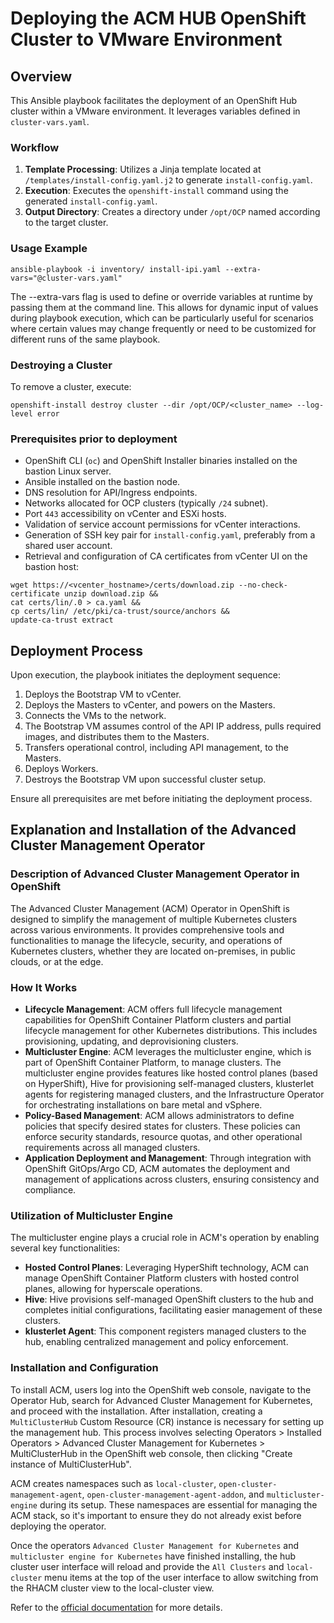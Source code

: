 # Deploying the ACM HUB OpenShift Cluster to VMware Environment

## Overview

This Ansible playbook facilitates the deployment of an OpenShift Hub cluster within a VMware environment. It leverages variables defined in `cluster-vars.yaml`.

### Workflow

1. **Template Processing**: Utilizes a Jinja template located at `/templates/install-config.yaml.j2` to generate `install-config.yaml`.
2. **Execution**: Executes the `openshift-install` command using the generated `install-config.yaml`.
3. **Output Directory**: Creates a directory under `/opt/OCP` named according to the target cluster.

### Usage Example
``` 
ansible-playbook -i inventory/ install-ipi.yaml --extra-vars="@cluster-vars.yaml"

```

The --extra-vars flag is used to define or override variables at runtime by passing them at the command line. This allows for dynamic input of values during playbook execution, which can be particularly useful for scenarios where certain values may change frequently or need to be customized for different runs of the same playbook.  


### Destroying a Cluster

To remove a cluster, execute:
```
openshift-install destroy cluster --dir /opt/OCP/<cluster_name> --log-level error

```

### Prerequisites prior to deployment

- OpenShift CLI (`oc`) and OpenShift Installer binaries installed on the bastion Linux server.
- Ansible installed on the bastion node.
- DNS resolution for API/Ingress endpoints.
- Networks allocated for OCP clusters (typically `/24` subnet).
- Port `443` accessibility on vCenter and ESXi hosts.
- Validation of service account permissions for vCenter interactions.
- Generation of SSH key pair for `install-config.yaml`, preferably from a shared user account.
- Retrieval and configuration of CA certificates from vCenter UI on the bastion host:

```
wget https://<vcenter_hostname>/certs/download.zip --no-check-certificate unzip download.zip &&
cat certs/lin/.0 > ca.yaml &&
cp certs/lin/ /etc/pki/ca-trust/source/anchors &&
update-ca-trust extract
```


## Deployment Process

Upon execution, the playbook initiates the deployment sequence:

1. Deploys the Bootstrap VM to vCenter.
2. Deploys the Masters to vCenter, and powers on the Masters.
3. Connects the VMs to the network.
4. The Bootstrap VM assumes control of the API IP address, pulls required images, and distributes them to the Masters.
5. Transfers operational control, including API management, to the Masters.
6. Deploys Workers.
7. Destroys the Bootstrap VM upon successful cluster setup.

Ensure all prerequisites are met before initiating the deployment process.


## Explanation and Installation of the Advanced Cluster Management Operator

### Description of Advanced Cluster Management Operator in OpenShift

The Advanced Cluster Management (ACM) Operator in OpenShift is designed to simplify the management of multiple Kubernetes clusters across various environments. It provides comprehensive tools and functionalities to manage the lifecycle, security, and operations of Kubernetes clusters, whether they are located on-premises, in public clouds, or at the edge.

### How It Works

- **Lifecycle Management**: ACM offers full lifecycle management capabilities for OpenShift Container Platform clusters and partial lifecycle management for other Kubernetes distributions. This includes provisioning, updating, and deprovisioning clusters.
- **Multicluster Engine**: ACM leverages the multicluster engine, which is part of OpenShift Container Platform, to manage clusters. The multicluster engine provides features like hosted control planes (based on HyperShift), Hive for provisioning self-managed clusters, klusterlet agents for registering managed clusters, and the Infrastructure Operator for orchestrating installations on bare metal and vSphere.
- **Policy-Based Management**: ACM allows administrators to define policies that specify desired states for clusters. These policies can enforce security standards, resource quotas, and other operational requirements across all managed clusters.
- **Application Deployment and Management**: Through integration with OpenShift GitOps/Argo CD, ACM automates the deployment and management of applications across clusters, ensuring consistency and compliance.

### Utilization of Multicluster Engine

The multicluster engine plays a crucial role in ACM's operation by enabling several key functionalities:

- **Hosted Control Planes**: Leveraging HyperShift technology, ACM can manage OpenShift Container Platform clusters with hosted control planes, allowing for hyperscale operations.
- **Hive**: Hive provisions self-managed OpenShift clusters to the hub and completes initial configurations, facilitating easier management of these clusters.
- **klusterlet Agent**: This component registers managed clusters to the hub, enabling centralized management and policy enforcement.

### Installation and Configuration

To install ACM, users log into the OpenShift web console, navigate to the Operator Hub, search for Advanced Cluster Management for Kubernetes, and proceed with the installation. After installation, creating a `MultiClusterHub` Custom Resource (CR) instance is necessary for setting up the management hub. This process involves selecting Operators > Installed Operators > Advanced Cluster Management for Kubernetes > MultiClusterHub in the OpenShift web console, then clicking "Create instance of MultiClusterHub".

ACM creates namespaces such as `local-cluster`, `open-cluster-management-agent`, `open-cluster-management-agent-addon`, and `multicluster-engine` during its setup. These namespaces are essential for managing the ACM stack, so it's important to ensure they do not already exist before deploying the operator.

Once the operators `Advanced Cluster Management for Kubernetes` and `multicluster engine for Kubernetes` have finished installing, the hub cluster user interface will reload and provide the `All Clusters` and `local-cluster` menu items at the top of the user interface to allow switching from the RHACM cluster view to the local-cluster view. 

Refer to the [official documentation](https://docs.redhat.com/en/documentation/red_hat_advanced_cluster_management_for_kubernetes/2.9/html/install/index) for more details.  
